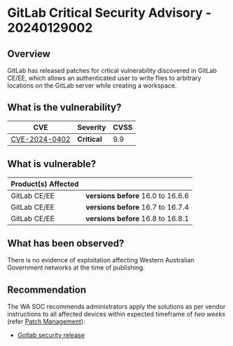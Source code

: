 # GitLab Critical Security Advisory - 20240129002

## Overview

GitLab has released patches for crtical vulnerability discovered in GitLab CE/EE, which allows an authenticated user to write files to arbitrary locations on the GitLab server while creating a workspace.

## What is the vulnerability?

| CVE                                                             | Severity     | CVSS |
| --------------------------------------------------------------- | ------------ | ---- |
| [CVE-2024-0402](https://nvd.nist.gov/vuln/detail/CVE-2024-0402) | **Critical** | 9.9  |

## What is vulnerable?

| Product(s) Affected |                                    |
| ------------------- | ---------------------------------- |
| GitLab CE/EE        | **versions before** 16.0 to 16.6.6 |
| GitLab CE/EE        | **versions before** 16.7 to 16.7.4 |
| GitLab CE/EE        | **versions before** 16.8 to 16.8.1 |

## What has been observed?

There is no evidence of exploitation affecting Western Australian Government networks at the time of publishing.

## Recommendation

The WA SOC recommends administrators apply the solutions as per vendor instructions to all affected devices within expected timeframe of *two weeks* (refer [Patch Management](../guidelines/patch-management.md)):

- [Gotlab security release](https://about.gitlab.com/releases/2024/01/25/critical-security-release-gitlab-16-8-1-released/#arbitrary-file-write-while-creating-workspace)
